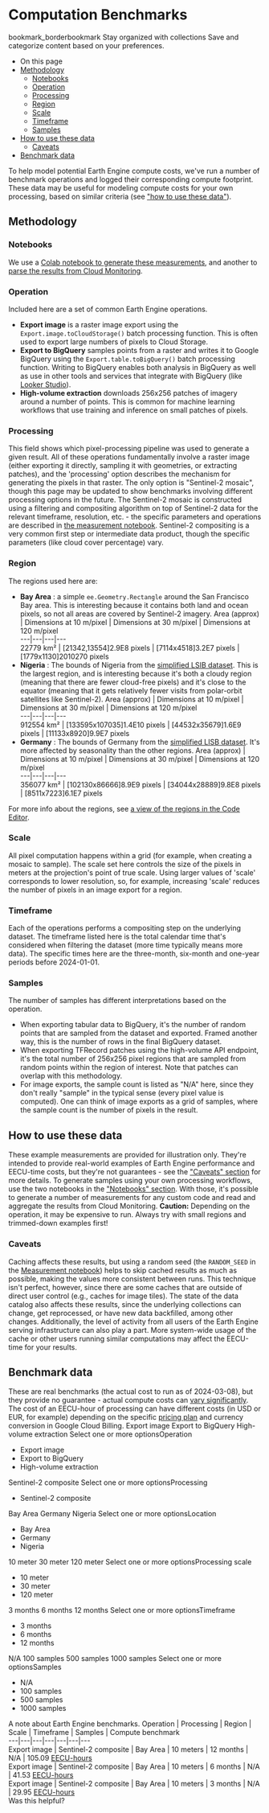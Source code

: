  
#  Computation Benchmarks 
bookmark_borderbookmark Stay organized with collections  Save and categorize content based on your preferences.
  * On this page
  * [Methodology](https://developers.google.com/earth-engine/guides/computation_benchmarks#methodology)
    * [Notebooks](https://developers.google.com/earth-engine/guides/computation_benchmarks#notebooks)
    * [Operation](https://developers.google.com/earth-engine/guides/computation_benchmarks#operation)
    * [Processing](https://developers.google.com/earth-engine/guides/computation_benchmarks#processing)
    * [Region](https://developers.google.com/earth-engine/guides/computation_benchmarks#region)
    * [Scale](https://developers.google.com/earth-engine/guides/computation_benchmarks#scale)
    * [Timeframe](https://developers.google.com/earth-engine/guides/computation_benchmarks#timeframe)
    * [Samples](https://developers.google.com/earth-engine/guides/computation_benchmarks#samples)
  * [How to use these data](https://developers.google.com/earth-engine/guides/computation_benchmarks#how_to_use_these_data)
    * [Caveats](https://developers.google.com/earth-engine/guides/computation_benchmarks#caveats)
  * [Benchmark data](https://developers.google.com/earth-engine/guides/computation_benchmarks#benchmark_data)


To help model potential Earth Engine compute costs, we've run a number of benchmark operations and logged their corresponding compute footprint. These data may be useful for modeling compute costs for your own processing, based on similar criteria (see ["how to use these data"](https://developers.google.com/earth-engine/guides/computation_benchmarks#how_to_use_these_data)).
## Methodology
### Notebooks
We use a [Colab notebook to generate these measurements](https://github.com/google/earthengine-community/blob/master/guides/linked/Earth_Engine_benchmarking_toolkit.ipynb), and another to [parse the results from Cloud Monitoring](https://github.com/google/earthengine-community/tree/master/guides/linked/cloud-monitoring).
### Operation
Included here are a set of common Earth Engine operations.
  * **Export image** is a raster image export using the `Export.image.toCloudStorage()` batch processing function. This is often used to export large numbers of pixels to Cloud Storage.
  * **Export to BigQuery** samples points from a raster and writes it to Google BigQuery using the `Export.table.toBigQuery()` batch processing function. Writing to BigQuery enables both analysis in BigQuery as well as use in other tools and services that integrate with BigQuery (like [Looker Studio](https://lookerstudio.google.com/)).
  * **High-volume extraction** downloads 256x256 patches of imagery around a number of points. This is common for machine learning workflows that use training and inference on small patches of pixels.


### Processing
This field shows which pixel-processing pipeline was used to generate a given result. All of these operations fundamentally involve a raster image (either exporting it directly, sampling it with geometries, or extracting patches), and the 'processing' option describes the mechanism for generating the pixels in that raster.
The only option is "Sentinel-2 mosaic", though this page may be updated to show benchmarks involving different processing options in the future. The Sentinel-2 mosaic is constructed using a filtering and compositing algorithm on top of Sentinel-2 data for the relevant timeframe, resolution, etc. - the specific parameters and operations are described in [the measurement notebook](https://github.com/google/earthengine-community/blob/master/guides/linked/Earth_Engine_benchmarking_toolkit.ipynb). Sentinel-2 compositing is a very common first step or intermediate data product, though the specific parameters (like cloud cover percentage) vary.
### Region
The regions used here are:
  * **Bay Area** : a simple `ee.Geometry.Rectangle` around the San Francisco Bay area. This is interesting because it contains both land and ocean pixels, so not all areas are covered by Sentinel-2 imagery. 
Area (approx) | Dimensions at 10 m/pixel | Dimensions at 30 m/pixel | Dimensions at 120 m/pixel  
---|---|---|---  
22779 km² | [21342,13554]2.9E8 pixels | [7114x4518]3.2E7 pixels | [1779x1130]2010270 pixels  
  * **Nigeria** : The bounds of Nigeria from the [simplified LSIB dataset](https://developers.google.com/earth-engine/datasets/catalog/USDOS_LSIB_SIMPLE_2017). This is the largest region, and is interesting because it's both a cloudy region (meaning that there are fewer cloud-free pixels) and it's close to the equator (meaning that it gets relatively fewer visits from polar-orbit satellites like Sentinel-2). 
Area (approx) | Dimensions at 10 m/pixel | Dimensions at 30 m/pixel | Dimensions at 120 m/pixel  
---|---|---|---  
912554 km² | [133595x107035]1.4E10 pixels | [44532x35679]1.6E9 pixels | [11133x8920]9.9E7 pixels  
  * **Germany** : The bounds of Germany from the [simplified LISB dataset](https://developers.google.com/earth-engine/datasets/catalog/USDOS_LSIB_SIMPLE_2017). It's more affected by seasonality than the other regions. 
Area (approx) | Dimensions at 10 m/pixel | Dimensions at 30 m/pixel | Dimensions at 120 m/pixel  
---|---|---|---  
356077 km² | [102130x86666]8.9E9 pixels | [34044x28889]9.8E8 pixels | [8511x7223]6.1E7 pixels  


For more info about the regions, see [a view of the regions in the Code Editor](https://code.earthengine.google.com/5c92dff15500c1c541fe7e944fc31aae).
### Scale
All pixel computation happens within a grid (for example, when creating a mosaic to sample). The scale set here controls the size of the pixels in meters at the projection's point of true scale.
Using larger values of 'scale' corresponds to lower resolution, so, for example, increasing 'scale' reduces the number of pixels in an image export for a region.
### Timeframe
Each of the operations performs a compositing step on the underlying dataset. The timeframe listed here is the total calendar time that's considered when filtering the dataset (more time typically means more data).
The specific times here are the three-month, six-month and one-year periods before 2024-01-01.
### Samples
The number of samples has different interpretations based on the operation.
  * When exporting tabular data to BigQuery, it's the number of random points that are sampled from the dataset and exported. Framed another way, this is the number of rows in the final BigQuery dataset.
  * When exporting TFRecord patches using the high-volume API endpoint, it's the total number of 256x256 pixel regions that are sampled from random points within the region of interest. Note that patches can overlap with this methodology.
  * For image exports, the sample count is listed as "N/A" here, since they don't really "sample" in the typical sense (every pixel value is computed). One can think of image exports as a grid of samples, where the sample count is the number of pixels in the result.


## How to use these data
These example measurements are provided for illustration only. They're intended to provide real-world examples of Earth Engine performance and EECU-time costs, but they're not guarantees - see the ["Caveats" section](https://developers.google.com/earth-engine/guides/computation_benchmarks#caveats) for more details.
To generate samples using your own processing workflows, use the two notebooks in the ["Notebooks" section](https://developers.google.com/earth-engine/guides/computation_benchmarks#notebooks). With those, it's possible to generate a number of measurements for any custom code and read and aggregate the results from Cloud Monitoring.
**Caution:** Depending on the operation, it may be expensive to run. Always try with small regions and trimmed-down examples first!
### Caveats
Caching affects these results, but using a random seed (the `RANDOM_SEED` in the [Measurement notebook](https://github.com/google/earthengine-community/blob/master/guides/linked/Earth_Engine_benchmarking_toolkit.ipynb)) helps to skip cached results as much as possible, making the values more consistent between runs. This technique isn't perfect, however, since there are some caches that are outside of direct user control (e.g., caches for image tiles).
The state of the data catalog also affects these results, since the underlying collections can change, get reprocessed, or have new data backfilled, among other changes.
Additionally, the level of activity from all users of the Earth Engine serving infrastructure can also play a part. More system-wide usage of the cache or other users running similar computations may affect the EECU-time for your results.
## Benchmark data
These are real benchmarks (the actual cost to run as of 2024-03-08), but they provide no guarantee - actual compute costs can [vary significantly](https://developers.google.com/earth-engine/guides/computation_overview#stability_and_predictability).
The cost of an EECU-hour of processing can have different costs (in USD or EUR, for example) depending on the specific [pricing plan](https://cloud.google.com/earth-engine/pricing) and currency conversion in Google Cloud Billing.
Export image Export to BigQuery High-volume extraction
Select one or more optionsOperation
  * Export image
  * Export to BigQuery
  * High-volume extraction


Sentinel-2 composite
Select one or more optionsProcessing
  * Sentinel-2 composite


Bay Area Germany Nigeria
Select one or more optionsLocation
  * Bay Area
  * Germany
  * Nigeria


10 meter 30 meter 120 meter
Select one or more optionsProcessing scale
  * 10 meter
  * 30 meter
  * 120 meter


3 months 6 months 12 months
Select one or more optionsTimeframe
  * 3 months
  * 6 months
  * 12 months


N/A 100 samples 500 samples 1000 samples
Select one or more optionsSamples
  * N/A
  * 100 samples
  * 500 samples
  * 1000 samples


A note about Earth Engine benchmarks.
Operation | Processing | Region | Scale | Timeframe | Samples | Compute benchmark  
---|---|---|---|---|---|---  
Export image | Sentinel-2 composite | Bay Area | 10 meters | 12 months | N/A | 105.09 [EECU-hours](https://developers.google.com/earth-engine/guides/computation_overview#eecus)  
Export image | Sentinel-2 composite | Bay Area | 10 meters | 6 months | N/A | 41.53 [EECU-hours](https://developers.google.com/earth-engine/guides/computation_overview#eecus)  
Export image | Sentinel-2 composite | Bay Area | 10 meters | 3 months | N/A | 29.95 [EECU-hours](https://developers.google.com/earth-engine/guides/computation_overview#eecus)  
Was this helpful?
